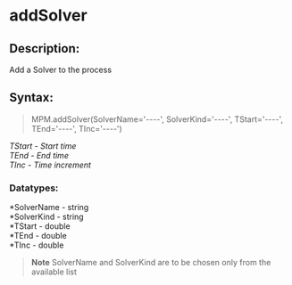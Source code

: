 # addSolver      

## Description:  
Add a Solver to the process     

## Syntax:  
>MPM.addSolver(SolverName='----', SolverKind='----', TStart='----', TEnd='----', TInc='----')  

*TStart - Start time*  
*TEnd - End time*  
*TInc - Time increment*  

### Datatypes:  
*SolverName - string  
*SolverKind - string  
*TStart - double  
*TEnd - double  
*TInc - double    

>**Note**
>SolverName and SolverKind are to be chosen only from the available list  
